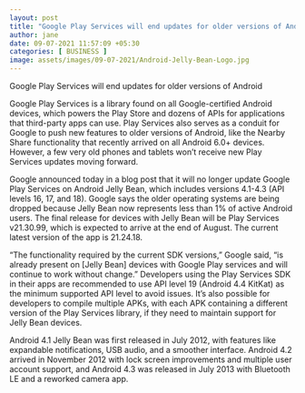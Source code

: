 ```yaml
---
layout: post
title: "Google Play Services will end updates for older versions of Android"
author: jane 
date: 09-07-2021 11:57:09 +05:30 
categories: [ BUSINESS ] 
image: assets/images/09-07-2021/Android-Jelly-Bean-Logo.jpg
---
```

Google Play Services will end updates for older versions of Android

Google Play Services is a library found on all Google-certified Android devices, which powers the Play Store and dozens of APIs for applications that third-party apps can use. Play Services also serves as a conduit for Google to push new features to older versions of Android, like the Nearby Share functionality that recently arrived on all Android 6.0+ devices. However, a few very old phones and tablets won’t receive new Play Services updates moving forward.

Google announced today in a blog post that it will no longer update Google Play Services on Android Jelly Bean, which includes versions 4.1-4.3 (API levels 16, 17, and 18). Google says the older operating systems are being dropped because Jelly Bean now represents less than 1% of active Android users. The final release for devices with Jelly Bean will be Play Services v21.30.99, which is expected to arrive at the end of August. The current latest version of the app is 21.24.18.

“The functionality required by the current SDK versions,” Google said, “is already present on [Jelly Bean] devices with Google Play services and will continue to work without change.” Developers using the Play Services SDK in their apps are recommended to use API level 19 (Android 4.4 KitKat) as the minimum supported API level to avoid issues. It’s also possible for developers to compile multiple APKs, with each APK containing a different version of the Play Services library, if they need to maintain support for Jelly Bean devices.

Android 4.1 Jelly Bean was first released in July 2012, with features like expandable notifications, USB audio, and a smoother interface. Android 4.2 arrived in November 2012 with lock screen improvements and multiple user account support, and Android 4.3 was released in July 2013 with Bluetooth LE and a reworked camera app.